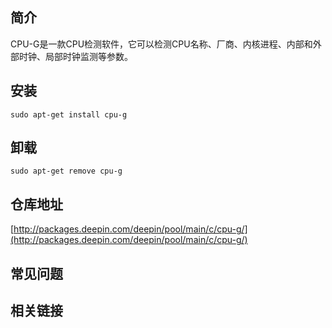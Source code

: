 ## 简介

CPU-G是一款CPU检测软件，它可以检测CPU名称、厂商、内核进程、内部和外部时钟、局部时钟监测等参数。

## 安装

`sudo apt-get install cpu-g`

## 卸载

`sudo apt-get remove cpu-g`

## 仓库地址

[http://packages.deepin.com/deepin/pool/main/c/cpu-g/](http://packages.deepin.com/deepin/pool/main/c/cpu-g/)


## 常见问题


## 相关链接